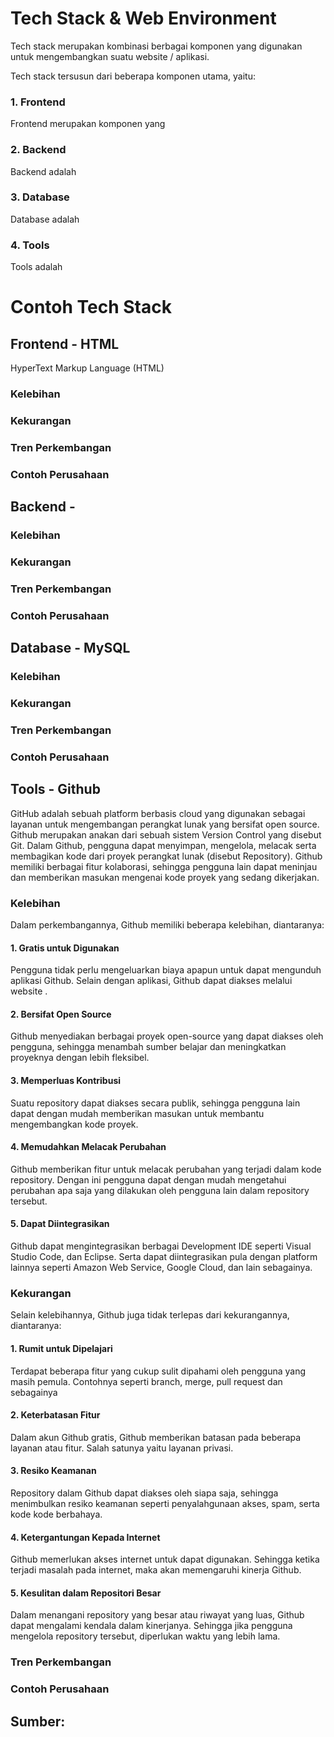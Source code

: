 # Tech Stack & Web Environment
<p>Tech stack merupakan kombinasi berbagai komponen yang digunakan untuk mengembangkan suatu website / aplikasi.</p>
<p>Tech stack tersusun dari beberapa komponen utama, yaitu:</p>

### 1. Frontend
Frontend merupakan komponen yang 
### 2. Backend
Backend adalah
### 3. Database
Database adalah
### 4. Tools
Tools adalah

# Contoh Tech Stack
## Frontend - HTML
<p>HyperText Markup Language (HTML) </p>

### Kelebihan

### Kekurangan

### Tren Perkembangan

### Contoh Perusahaan


## Backend -

### Kelebihan

### Kekurangan

### Tren Perkembangan

### Contoh Perusahaan


## Database - MySQL

### Kelebihan

### Kekurangan

### Tren Perkembangan

### Contoh Perusahaan


## Tools - Github
<p>GitHub adalah sebuah platform berbasis cloud yang digunakan sebagai layanan untuk mengembangan perangkat lunak yang bersifat open source. Github merupakan anakan dari sebuah sistem Version Control yang disebut Git. Dalam Github, pengguna dapat menyimpan, mengelola, melacak serta membagikan kode dari proyek perangkat lunak (disebut Repository). Github memiliki berbagai fitur kolaborasi, sehingga pengguna lain dapat meninjau dan memberikan masukan mengenai kode proyek yang sedang dikerjakan.</p>

### Kelebihan
Dalam perkembangannya, Github memiliki beberapa kelebihan, diantaranya:
#### 1. Gratis untuk Digunakan
Pengguna tidak perlu mengeluarkan biaya apapun untuk dapat mengunduh aplikasi Github. Selain dengan aplikasi, Github dapat diakses melalui website . 
#### 2. Bersifat Open Source
Github menyediakan berbagai proyek open-source yang dapat diakses oleh pengguna, sehingga menambah sumber belajar dan meningkatkan proyeknya dengan lebih fleksibel. 
#### 3. Memperluas Kontribusi 
Suatu repository dapat diakses secara publik, sehingga pengguna lain dapat dengan mudah memberikan masukan untuk membantu mengembangkan kode proyek. 
#### 4. Memudahkan Melacak Perubahan 
Github memberikan fitur untuk melacak perubahan yang terjadi dalam kode repository. Dengan ini pengguna dapat dengan mudah mengetahui perubahan apa saja yang dilakukan oleh pengguna lain dalam repository tersebut. 
#### 5. Dapat Diintegrasikan
Github dapat mengintegrasikan berbagai Development IDE seperti Visual Studio Code, dan Eclipse. Serta dapat diintegrasikan pula dengan platform lainnya seperti Amazon Web Service, Google Cloud, dan lain sebagainya.

### Kekurangan
Selain kelebihannya, Github juga tidak terlepas dari kekurangannya, diantaranya:
#### 1. Rumit untuk Dipelajari
Terdapat beberapa fitur yang cukup sulit dipahami oleh pengguna yang masih pemula. Contohnya seperti branch, merge, pull request dan sebagainya
#### 2. Keterbatasan Fitur
Dalam akun Github gratis, Github memberikan batasan pada beberapa layanan atau fitur. Salah satunya yaitu layanan privasi. 
#### 3. Resiko Keamanan
Repository dalam Github dapat diakses oleh siapa saja, sehingga menimbulkan resiko keamanan seperti penyalahgunaan akses, spam, serta kode kode berbahaya. 
#### 4. Ketergantungan Kepada Internet
Github memerlukan akses internet untuk dapat digunakan. Sehingga ketika terjadi masalah pada internet, maka akan memengaruhi kinerja Github. 
#### 5. Kesulitan dalam Repositori Besar
Dalam menangani repository yang besar atau riwayat yang luas, Github dapat mengalami kendala dalam kinerjanya. Sehingga jika pengguna mengelola repository tersebut, diperlukan waktu yang lebih lama.

### Tren Perkembangan

### Contoh Perusahaan


## Sumber: 
